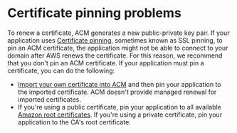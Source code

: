 # Certificate pinning problems<a name="troubleshooting-pinning"></a>

To renew a certificate, ACM generates a new public\-private key pair\. If your application uses [Certificate pinning](acm-bestpractices.md#best-practices-pinning), sometimes known as SSL pinning, to pin an ACM certificate, the application might not be able to connect to your domain after AWS renews the certificate\. For this reason, we recommend that you don't pin an ACM certificate\. If your application must pin a certificate, you can do the following:
+ [Import your own certificate into ACM](import-certificate.md) and then pin your application to the imported certificate\. ACM doesn't provide managed renewal for imported certificates\.
+ If you're using a public certificate, pin your application to all available [ Amazon root certificates](https://www.amazontrust.com/repository/)\. If you're using a private certificate, pin your application to the CA's root certificate\.